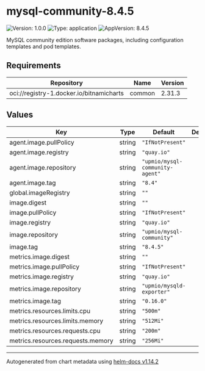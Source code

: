 # mysql-community-8.4.5

![Version: 1.0.0](https://img.shields.io/badge/Version-1.0.0-informational?style=flat-square) ![Type: application](https://img.shields.io/badge/Type-application-informational?style=flat-square) ![AppVersion: 8.4.5](https://img.shields.io/badge/AppVersion-8.4.5-informational?style=flat-square)

MySQL community edition software packages, including configuration templates and pod templates.

## Requirements

| Repository | Name | Version |
|------------|------|---------|
| oci://registry-1.docker.io/bitnamicharts | common | 2.31.3 |

## Values

| Key | Type | Default | Description |
|-----|------|---------|-------------|
| agent.image.pullPolicy | string | `"IfNotPresent"` |  |
| agent.image.registry | string | `"quay.io"` |  |
| agent.image.repository | string | `"upmio/mysql-community-agent"` |  |
| agent.image.tag | string | `"8.4"` |  |
| global.imageRegistry | string | `""` |  |
| image.digest | string | `""` |  |
| image.pullPolicy | string | `"IfNotPresent"` |  |
| image.registry | string | `"quay.io"` |  |
| image.repository | string | `"upmio/mysql-community"` |  |
| image.tag | string | `"8.4.5"` |  |
| metrics.image.digest | string | `""` |  |
| metrics.image.pullPolicy | string | `"IfNotPresent"` |  |
| metrics.image.registry | string | `"quay.io"` |  |
| metrics.image.repository | string | `"upmio/mysqld-exporter"` |  |
| metrics.image.tag | string | `"0.16.0"` |  |
| metrics.resources.limits.cpu | string | `"500m"` |  |
| metrics.resources.limits.memory | string | `"512Mi"` |  |
| metrics.resources.requests.cpu | string | `"200m"` |  |
| metrics.resources.requests.memory | string | `"256Mi"` |  |

----------------------------------------------
Autogenerated from chart metadata using [helm-docs v1.14.2](https://github.com/norwoodj/helm-docs/releases/v1.14.2)

